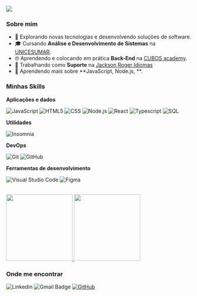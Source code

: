 ![](https://komarev.com/ghpvc/?username=iuricode&color=006bed)

<h3>Sobre mim</h3>

- 🤔 Explorando novas tecnologias e desenvolvendo soluções de software.
- 🎓 Cursando **Análise e Desenvolvimento de Sistemas** na <a href="https://inscricoes.unicesumar.edu.br/curso/analise-e-desenvolvimento-de-sistemas/?utm_content=&utm_term=unicesumar&utm_campaign=U-EAD-GG-ONG-CAP-GRA-CONV-PADR-BRAN-SS-PESQ-CPC&utm_source=adwords&utm_medium=cpc&hsa_acc=7334726990&hsa_cam=10024765118&hsa_grp=103896843271&hsa_ad=443406612207&hsa_src=g&hsa_tgt=kwd-330095647106&hsa_kw=unicesumar&hsa_mt=p&hsa_net=adwords&hsa_ver=3&gclid=CjwKCAjwvfmoBhAwEiwAG2tqzEhCQn5kgP84D5bCKHT6slonU0c6oKP7SZ_V8j-BHZkLKi3gUu4oIhoCfdwQAvD_BwE">UNICESUMAR</a>.
- 🤓 Aprendendo e colocando em prática **Back-End** na <a href="https://cubos.academy/?utm_term=cubos%20academy&utm_campaign=Conversion+-+Search+-+Branding+-+Cubos+Academy&utm_source=google&utm_medium=cpc&hsa_acc=6320525513&hsa_cam=18154121427&hsa_grp=148407490285&hsa_ad=661163714361&hsa_src=g&hsa_tgt=kwd-1268638036456&hsa_kw=cubos%20academy&hsa_mt=b&hsa_net=adwords&hsa_ver=3&gclid=CjwKCAjwvfmoBhAwEiwAG2tqzAnrNS7flD5lveDsnUW9GGmTxuECGwJv_gDzSy-ye0fWtHMtCeFqUhoCaYAQAvD_BwE">CUBOS academy</a>.
- 💼 Trabalhando como **Suporte** na <a href="https://jacksonroger.com/matriculas/">Jackson Roger Idiomas</a>
- 🌱 Aprendendo mais sobre **JavaScript, Node.js, **.

<h3>Minhas Skills</h3>

**Aplicações e dados**

![JavaScript](https://img.shields.io/badge/JavaScript-F7DF1E?style=for-the-badge&logo=javascript&logoColor=black)
![HTML5](https://img.shields.io/badge/HTML5-E34F26?style=for-the-badge&logo=html5&logoColor=white)
![CSS](https://img.shields.io/badge/CSS-239120?style=for-the-badge&logo=css3&logoColor=white)
![Node.js](https://img.shields.io/badge/Node.js-43853D?style=for-the-badge&logo=node.js&logoColor=white)
![React](https://img.shields.io/badge/React-20232A?style=for-the-badge&logo=react&logoColor=61DAFB)
![Typescript](https://img.shields.io/badge/TypeScript-007ACC?style=for-the-badge&logo=typescript&logoColor=white)
![SQL](https://img.shields.io/badge/Microsoft_SQL_Server-CC2927?style=for-the-badge&logo=microsoft-sql-server&logoColor=white)

**Utilidades**

![Insomnia](https://img.shields.io/badge/-Insomnia-333333?style=flat&logo=insomnia)

**DevOps**

![Git](https://img.shields.io/badge/-Git-333333?style=flat&logo=git)
![GitHub](https://img.shields.io/badge/-GitHub-333333?style=flat&logo=github)

**Ferramentas de desenvolvimento**

![Visual Studio Code](https://img.shields.io/badge/-Visual%20Studio%20Code-333333?style=flat&logo=visual-studio-code&logoColor=007ACC)
![Figma](https://img.shields.io/badge/-Figma-333333?style=flat&logo=figma&logoColor=007ACC)

<br/>

<a href="https://github.com/fabiodobeck">
  <img height="180em" src="https://github-readme-stats.vercel.app/api?username=fabiodobeck&theme=dark" />
  
  <img height="180em" src="https://github-readme-stats.vercel.app/api/top-langs/?username=fabiodobeck&hide=html&layout=compact&theme=radical" />
</a>

<h3>Onde me encontrar</h3>

![Linkedin](https://img.shields.io/badge/-username-blue?style=flat-square&logo=Linkedin&logoColor=white&link=https://www.linkedin.com/in/f%C3%A1bio-dobeck-886532156/)
![Gmail Badge](https://img.shields.io/badge/-seuemail@email.com-006bed?style=flat-square&logo=Gmail&logoColor=white&link=mailto:fabiodobeck@gmail.com)
[![GitHub](https://img.shields.io/github/followers/iuricode?label=follow&style=social)](https://github.com/fabiodobeck)
